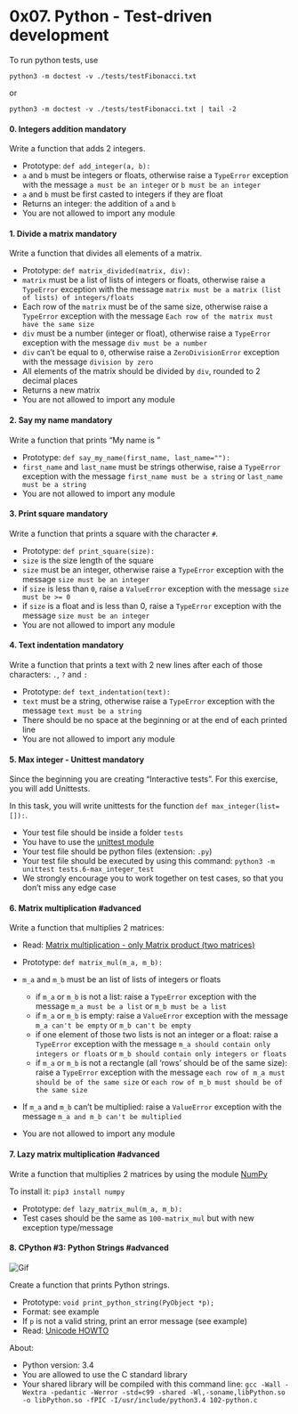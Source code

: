 <h1 class="gap">0x07. Python - Test-driven development</h1>

To run python tests, use
```
python3 -m doctest -v ./tests/testFibonacci.txt
```
or
```
python3 -m doctest -v ./tests/testFibonacci.txt | tail -2
```

<h4 class="task">
    0. Integers addition
      <span class="alert alert-warning mandatory-optional">
        mandatory
      </span>
</h4><p>Write a function that adds 2 integers.</p><ul>
<li>Prototype: <code>def add_integer(a, b):</code></li>
<li><code>a</code> and <code>b</code> must be integers or floats, otherwise raise a <code>TypeError</code> exception with the message <code>a must be an integer</code> or <code>b must be an integer</code></li>
<li><code>a</code> and <code>b</code> must be first casted to integers if they are float</li>
<li>Returns an integer: the addition of <code>a</code> and <code>b</code></li>
<li>You are not allowed to import any module</li>
</ul>


<h4 class="task">
    1. Divide a matrix
      <span class="alert alert-warning mandatory-optional">
        mandatory
      </span>
</h4><p>Write a function that divides all elements of a matrix.</p><ul>
<li>Prototype: <code>def matrix_divided(matrix, div):</code></li>
<li><code>matrix</code> must be a list of lists of integers or floats, otherwise raise a <code>TypeError</code> exception with the message <code>matrix must be a matrix (list of lists) of integers/floats</code></li>
<li>Each row of the <code>matrix</code> must be of the same size, otherwise raise a <code>TypeError</code> exception with the message <code>Each row of the matrix must have the same size</code></li>
<li><code>div</code> must be a number (integer or float), otherwise raise a <code>TypeError</code> exception with the message <code>div must be a number</code></li>
<li><code>div</code> can’t be equal to <code>0</code>, otherwise raise a <code>ZeroDivisionError</code> exception with the message <code>division by zero</code></li>
<li>All elements of the matrix should be divided by <code>div</code>, rounded to 2 decimal places </li>
<li>Returns a new matrix</li>
<li>You are not allowed to import any module</li>
</ul>


<h4 class="task">
    2. Say my name
      <span class="alert alert-warning mandatory-optional">
        mandatory
      </span>
</h4><p>Write a function that prints “My name is <first name> <last name>”</last></first></p><ul>
<li>Prototype: <code>def say_my_name(first_name, last_name=""):</code></li>
<li><code>first_name</code> and <code>last_name</code> must be strings otherwise, raise a <code>TypeError</code> exception with the message <code>first_name must be a string</code> or <code>last_name must be a string</code></li>
<li>You are not allowed to import any module</li>
</ul>


<h4 class="task">
    3. Print square
      <span class="alert alert-warning mandatory-optional">
        mandatory
      </span>
</h4><p>Write a function that prints a square with the character <code>#</code>.</p><ul>
<li>Prototype: <code>def print_square(size):</code></li>
<li><code>size</code> is the size length of the square</li>
<li><code>size</code> must be an integer, otherwise raise a <code>TypeError</code> exception with the message <code>size must be an integer</code></li>
<li>if <code>size</code> is less than <code>0</code>, raise a <code>ValueError</code> exception with the message <code>size must be &gt;= 0</code></li>
<li>if <code>size</code> is a float and is less than 0, raise a <code>TypeError</code> exception with the message <code>size must be an integer</code></li>
<li>You are not allowed to import any module</li>
</ul>


<h4 class="task">
    4. Text indentation
      <span class="alert alert-warning mandatory-optional">
        mandatory
      </span>
</h4><p>Write a function that prints a text with 2 new lines after each of those characters: <code>.</code>, <code>?</code> and <code>:</code></p><ul>
<li>Prototype: <code>def text_indentation(text):</code></li>
<li><code>text</code> must be a string, otherwise raise a <code>TypeError</code> exception with the message <code>text must be a string</code></li>
<li>There should be no space at the beginning or at the end of each printed line</li>
<li>You are not allowed to import any module</li>
</ul>


<h4 class="task">
    5. Max integer - Unittest
      <span class="alert alert-warning mandatory-optional">
        mandatory
      </span>
</h4><p>Since the beginning you are creating “Interactive tests”. For this exercise, you will add Unittests.</p><p>In this task, you will write unittests for the function <code>def max_integer(list=[]):</code>.</p><ul>
<li>Your test file should be inside a folder <code>tests</code></li>
<li>You have to use the <a href="/rltoken/qMqF1bBJXSAIjg8tugitHQ" target="_blank" title="unittest module">unittest module</a> </li>
<li>Your test file should be python files (extension: <code>.py</code>)</li>
<li>Your test file should be executed by using this command: <code>python3 -m unittest tests.6-max_integer_test</code></li>
<li>We strongly encourage you to work together on test cases, so that you don’t miss any edge case</li>
</ul>


<h4 class="task">
    6. Matrix multiplication
      <span class="alert alert-info mandatory-optional">
        #advanced
      </span>
</h4><p>Write a function that multiplies 2 matrices:</p><ul>
<li><p>Read: <a href="/rltoken/gG3TcWESGFqiZzHNlMbEKA" target="_blank" title="Matrix multiplication - only Matrix product (two matrices)">Matrix multiplication - only Matrix product (two matrices)</a></p></li>
<li><p>Prototype: <code>def matrix_mul(m_a, m_b):</code></p></li>
<li><p><code>m_a</code> and <code>m_b</code> must be an list of lists of integers or floats </p>
<ul>
<li>if <code>m_a</code> or <code>m_b</code> is not a list: raise a <code>TypeError</code> exception with the message <code>m_a must be a list</code> or <code>m_b must be a list</code></li>
<li>if <code>m_a</code> or <code>m_b</code> is empty: raise a <code>ValueError</code> exception with the message <code>m_a can't be empty</code> or <code>m_b can't be empty</code></li>
<li>if one element of those two lists is not an integer or a float: raise a <code>TypeError</code> exception with the message <code>m_a should contain only integers or floats</code> or <code>m_b should contain only integers or floats</code></li>
<li>if <code>m_a</code> or <code>m_b</code> is not a rectangle (all ‘rows’ should be of the same size): raise a <code>TypeError</code> exception with the message <code>each row of m_a must should be of the same size</code> or <code>each row of m_b must should be of the same size</code></li>
</ul></li>
<li><p>If <code>m_a</code> and <code>m_b</code> can’t be multiplied: raise a <code>ValueError</code> exception with the message <code>m_a and m_b can't be multiplied</code></p></li>
<li><p>You are not allowed to import any module</p></li>
</ul>


<h4 class="task">
    7. Lazy matrix multiplication
      <span class="alert alert-info mandatory-optional">
        #advanced
      </span>
</h4><p>Write a function that multiplies 2 matrices by using the module <a href="/rltoken/US2RmXahCyBs_Qmhn2o8Bw" target="_blank" title="NumPy">NumPy</a></p><p>To install it: <code>pip3 install numpy</code></p><ul>
<li>Prototype: <code>def lazy_matrix_mul(m_a, m_b):</code></li>
<li>Test cases should be the same as <code>100-matrix_mul</code> but with new exception type/message</li>
</ul>


<h4 class="task">
    8. CPython #3: Python Strings
      <span class="alert alert-info mandatory-optional">
        #advanced
      </span>
</h4><p><img alt="Gif" src="https://s3.amazonaws.com/intranet-projects-files/holbertonschool-higher-level_programming+/246/giphy-5.gif">
<br/></img></p><p>Create a function that prints Python strings.</p><ul>
<li>Prototype: <code>void print_python_string(PyObject *p);</code></li>
<li>Format: see example</li>
<li>If <code>p</code> is not a valid string, print an error message (see example)</li>
<li>Read: <a href="/rltoken/IOH653eTNMgJcUTeV2jM2w" target="_blank" title="Unicode HOWTO">Unicode HOWTO</a></li>
</ul><p>About:</p><ul>
<li>Python version: 3.4</li>
<li>You are allowed to use the C standard library</li>
<li>Your shared library will be compiled with this command line: <code>gcc -Wall -Wextra -pedantic -Werror -std=c99 -shared -Wl,-soname,libPython.so -o libPython.so -fPIC -I/usr/include/python3.4 102-python.c</code></li>
</ul>


